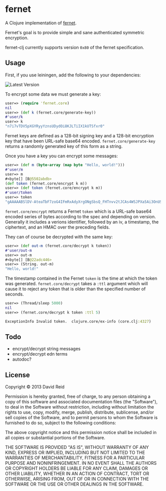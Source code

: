 # fernet

A Clojure implementation of [fernet](https://github.com/fernet/spec).

Fernet's goal is to provide simple and sane authenticated symmetric encryption.

fernet-clj currently supports version ``0x80`` of the fernet specification.

## Usage

First, if you use leiningen, add the following to your dependencies:

![Latest Version](https://clojars.org/fernet/latest-version.svg)

To encrypt some data we must generate a key:

```clojure
user=> (require 'fernet.core)
nil
user=> (def k (fernet.core/generate-key))
#'user/k
user=> k
"n7i7vTDV5pXGYRyyYznsUDydOi8KJLTiIX1kUTSfxr0"
```

Fernet keys are defined as a 128-bit signing key and a 128-bit encryption key
that have been URL-safe base64 encoded. ``fernet.core/generate-key`` returns a
randomly generated key of this form as a string.

Once you have a key you can encrypt some messages:

```clojure
user=> (def m (byte-array (map byte "Hello, world!")))
#'user/m
user=> m
#<byte[] [B@5502abdb>
(def token (fernet.core/encrypt k m))
user=> (def token (fernet.core/encrypt k m))
#'user/token
user=> token
"gAAAAABSlDV-AteaTbF7zoG4IFmRxAdyXrgONgSbsQ_FHTnvv2tJCAs4WSJPXa5Ai3OnUSqjSmjX5VH8Ka5G9EOXLaRw3Er5Qg"
```

``fernet.core/encrypt`` returns a Fernet `token` which is a URL-safe base64
encoded series of bytes according to the spec and depending on version.
Generally it includes a verions identifier, followed by an iv, a timestamp,
the ciphertext, and an HMAC over the preceding fields.

They can of course be decrypted with the same key:

```clojure
user=> (def out-m (fernet.core/decrypt k token))
#'user/out-m
user=> out-m
#<byte[] [B@22adc446>
user=> (String. out-m)
"Hello, world!"
```

The timestamp contained in the Fernet `token` is the time at which the token
was generated.  ``fernet.core/decrypt`` takes a ``:ttl`` argument which will
cause it to reject any token that is older than the specified number of
seconds.

```clojure
user=> (Thread/sleep 5000)
nil
user=> (fernet.core/decrypt k token :ttl 5)

ExceptionInfo Invalid token.  clojure.core/ex-info (core.clj:4327)
```

## Todo

* encrypt/decrypt string messages
* encrypt/decrypt edn terms
* autodoc?

## License

Copyright © 2013 David Reid

Permission is hereby granted, free of charge, to any person obtaining a copy
of this software and associated documentation files (the "Software"), to deal
in the Software without restriction, including without limitation the rights
to use, copy, modify, merge, publish, distribute, sublicense, and/or sell
copies of the Software, and to permit persons to whom the Software is
furnished to do so, subject to the following conditions:

The above copyright notice and this permission notice shall be included in
all copies or substantial portions of the Software.

THE SOFTWARE IS PROVIDED "AS IS", WITHOUT WARRANTY OF ANY KIND, EXPRESS OR
IMPLIED, INCLUDING BUT NOT LIMITED TO THE WARRANTIES OF MERCHANTABILITY,
FITNESS FOR A PARTICULAR PURPOSE AND NONINFRINGEMENT. IN NO EVENT SHALL THE
AUTHORS OR COPYRIGHT HOLDERS BE LIABLE FOR ANY CLAIM, DAMAGES OR OTHER
LIABILITY, WHETHER IN AN ACTION OF CONTRACT, TORT OR OTHERWISE, ARISING FROM,
OUT OF OR IN CONNECTION WITH THE SOFTWARE OR THE USE OR OTHER DEALINGS IN
THE SOFTWARE.

